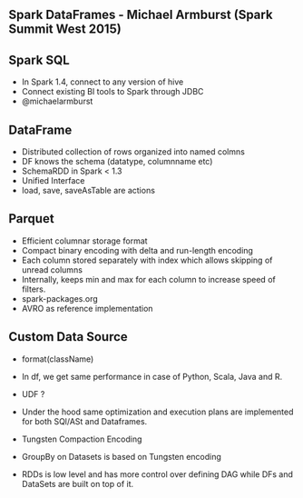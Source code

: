 Spark DataFrames - Michael Armburst (Spark Summit West 2015)
------------------------------------------------------------

## Spark SQL
- In Spark 1.4, connect to any version of hive
- Connect existing BI tools to Spark through JDBC
- @michaelarmburst

## DataFrame
- Distributed collection of rows organized into named colmns
- DF knows the schema (datatype, columnname etc)
- SchemaRDD in Spark < 1.3
- Unified Interface
- load, save, saveAsTable are actions

## Parquet
- Efficient columnar storage format
- Compact binary encoding with delta and run-length encoding 
- Each column stored separately with index which allows skipping of unread columns
- Internally, keeps min and max for each column to increase speed of filters.
- spark-packages.org
- AVRO as reference implementation

## Custom Data Source
- format(className)
- In df, we get same performance in case of Python, Scala, Java and R.
- UDF ?

- Under the hood same optimization and execution plans are implemented for both SQl/ASt and Dataframes.
- Tungsten Compaction Encoding

- GroupBy on Datasets is based on Tungsten encoding
- RDDs is low level and has more control over defining DAG while
DFs and DataSets are built on top of it.